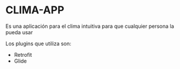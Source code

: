 # CLIMA-APP 
Es una aplicación para el clima intuitiva para que cualquier persona la pueda usar

Los plugins que utiliza son:

- Retrofit 
- Glide
